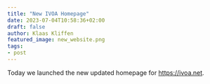 ```yaml
---
title: "New IVOA Homepage"
date: 2023-07-04T10:58:36+02:00
draft: false
author: Klaas Kliffen
featured_image: new_website.png
tags:
- post
---
```


Today we launched the new updated homepage for https://ivoa.net.
